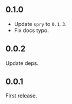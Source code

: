 ## 0.1.0

- Update `spry` to `0.1.3`.
- Fix docs typo.

## 0.0.2

Update deps.

## 0.0.1

First release.